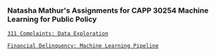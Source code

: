 ### Natasha Mathur's Assignments for CAPP 30254 Machine Learning for Public Policy

[`311 Complaints: Data Exploration`](https://github.com/natashamathur/MachineLearning2018/blob/master/Homework%201/311%20Data%20Exploration.ipynb)

[`Financial Delinquency: Machine Learning Pipeline`](https://github.com/natashamathur/MachineLearning2018/blob/master/Homework%202/Financial%20Distress%20Analysis%20.ipynb)
